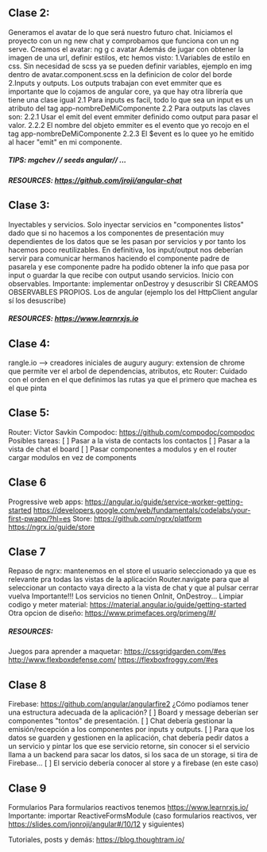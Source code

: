 ## Clase 2:
Generamos el avatar de lo que será nuestro futuro chat. 
Iniciamos el proyecto con un 
    ng new chat
y comprobamos que funciona con un ng serve.
Creamos el avatar:
    ng g c avatar
Además de jugar con obtener la imagen de una url, definir estilos, etc hemos visto:
1.Variables de estilo en css. Sin necesidad de scss ya se pueden definir variables, ejemplo en img dentro de avatar.component.scss en la definicion de color del borde
2.Inputs y outputs. Los outputs trabajan con evet emmiter que es importante que lo cojamos de angular core, ya que hay otra librería que tiene una clase igual
    2.1 Para inputs es facil, todo lo que sea un input es un atributo del tag app-nombreDeMiComponente
    2.2 Para outputs las claves son: 
        2.2.1 Usar el emit del event emmiter definido como output para pasar el valor. 
        2.2.2 El nombre del objeto emmiter es el evento que yo recojo en el tag app-nombreDeMiComponente
        2.2.3 El $event es lo quee yo he emitido al hacer "emit" en mi componente.
##### TIPS: mgchev // seeds angular// ...
##### RESOURCES: https://github.com/jroji/angular-chat

## Clase 3:
Inyectables y servicios. 
Solo inyectar servicios en "componentes listos" dado que si no hacemos a los componentes de presentación muy dependientes de los datos que se les pasan por servicios y por tanto los hacemos poco reutilizables. En definitiva, los input/output nos deberían servir para comunicar hermanos haciendo el componente padre de pasarela y ese componente padre ha podido obtener la info que pasa por input o guardar la que recibe con output usando servicios.
Inicio con observables.
Importante: implementar onDestroy y desuscribir SI CREAMOS OBSERVABLES PROPIOS. Los de angular (ejemplo los del HttpClient angular sí los desuscribe)
##### RESOURCES: https://www.learnrxjs.io

## Clase 4:
rangle.io --> creadores iniciales de augury
augury: extension de chrome que permite ver el arbol de dependencias, atributos, etc
Router:
Cuidado con el orden en el que definimos las rutas ya que el primero que machea es el que pinta

## Clase 5:
Router: Victor Savkin
Compodoc: https://github.com/compodoc/compodoc
Posibles tareas:
 [ ] Pasar a la vista de contacts los contactos
 [ ] Pasar a la vista de chat el board
 [ ] Pasar componentes a modulos y en el router cargar modulos en vez de components

## Clase 6
Progressive web apps:
https://angular.io/guide/service-worker-getting-started 
https://developers.google.com/web/fundamentals/codelabs/your-first-pwapp/?hl=es
Store:
https://github.com/ngrx/platform
https://ngrx.io/guide/store

## Clase 7 
Repaso de ngrx: mantenemos en el store el usuario seleccionado ya que es relevante pra todas las vistas de la aplicación
Router.navigate para que al seleccionar un contacto vaya directo a la vista de chat y que al pulsar cerrar vuelva
Importante!!! Los servicios no tienen OnInit, OnDestroy...
Limpiar codigo y meter material: https://material.angular.io/guide/getting-started
Otra opcion de diseño: https://www.primefaces.org/primeng/#/

##### RESOURCES:
Juegos para aprender a maquetar: 
https://cssgridgarden.com/#es    http://www.flexboxdefense.com/  https://flexboxfroggy.com/#es

## Clase 8
Firebase: https://github.com/angular/angularfire2
¿Cómo podíamos tener una estructura adecuada de la aplicación?
    [ ] Board y message deberían ser componentes "tontos" de presentación.
    [ ] Chat debería gestionar la emisión/recepción a los componentes por inputs y outputs. 
    [ ] Para que los datos se guarden y gestionen en la aplicación, chat debería pedir datos a un servicio y pintar los que ese servicio retorne, sin conocer si el servicio llama a un backend para sacar los datos, si los saca de un storage, si tira de Firebase...
    [ ] El servicio debería conocer al store y a firebase (en este caso)

## Clase 9
Formularios
Para formularios reactivos tenemos https://www.learnrxjs.io/
Importante:  importar ReactiveFormsModule (caso formularios reactivos, ver https://slides.com/jonroji/angular#/10/12 y siguientes)

Tutoriales, posts y demás: https://blog.thoughtram.io/
